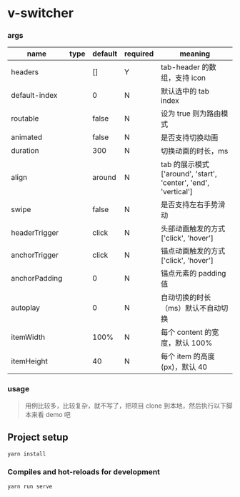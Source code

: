 # v-switcher

### args
| name | type | default  | required | meaning |
| --- | --- | --- | --- | --- |
| headers | <Array> | [] | Y | tab-header 的数组，支持 icon |
| default-index | <Number> | 0 | N | 默认选中的 tab index |
| routable | <Boolean> | false | N | 设为 true 则为路由模式 |
| animated | <Boolean> | false | N | 是否支持切换动画 | 
| duration | <Number> | 300 | N | 切换动画的时长，ms |
| align | <String> | around | N | tab 的展示模式 ['around', 'start', 'center', 'end', 'vertical'] |
| swipe | <Boolean> | false | N | 是否支持左右手势滑动 | 
| headerTrigger | <String> | click | N | 头部动画触发的方式 ['click', 'hover'] |
| anchorTrigger | <String> | click | N | 锚点动画触发的方式 ['click', 'hover'] |
| anchorPadding | <Number> | 0 | N | 锚点元素的 padding 值 |
| autoplay | <Number> | 0 | N | 自动切换的时长（ms）默认不自动切换 |
| itemWidth | <String> | 100% | N | 每个 content 的宽度，默认 100% |
| itemHeight | <Number> | 40 | N | 每个 item 的高度(px)，默认 40 |

### usage
> 用例比较多，比较复杂，就不写了，把项目 clone 到本地，然后执行以下脚本来看 demo 吧

## Project setup
```
yarn install
```

### Compiles and hot-reloads for development
```
yarn run serve
```

